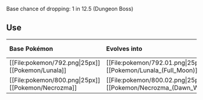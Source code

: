 Base chance of dropping: 1 in 12.5 (Dungeon Boss)

## Use
Base Pokémon |Evolves into |Available in
:---|:---|:---
[[File:pokemon/792.png\|25px]] [[Pokemon/Lunala]] | [[File:pokemon/792.01.png\|25px]] [[Pokemon/Lunala_(Full_Moon)]] |Alola onward
[[File:pokemon/800.png\|25px]] [[Pokemon/Necrozma]] | [[File:pokemon/800.02.png\|25px]] [[Pokemon/Necrozma_(Dawn_Wings)]] |Alola onward